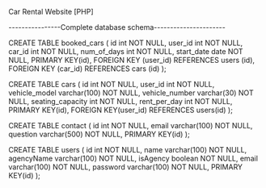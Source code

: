 Car Rental Website [PHP]

----------------Complete database schema----------------------

CREATE TABLE booked_cars (
  id int NOT NULL,
  user_id int NOT NULL,
  car_id int NOT NULL,
  num_of_days int NOT NULL,
  start_date date NOT NULL,
  PRIMARY KEY(id),
  FOREIGN KEY (user_id) REFERENCES users (id),
  FOREIGN KEY (car_id) REFERENCES cars (id)
);


CREATE TABLE cars (
  id int NOT NULL,
  user_id int NOT NULL,
  vehicle_model varchar(100) NOT NULL,
  vehicle_number varchar(30) NOT NULL,
  seating_capacity int NOT NULL,
  rent_per_day int NOT NULL,
  PRIMARY KEY(id),
  FOREIGN KEY(user_id) REFERENCES users(id)
);


CREATE TABLE contact (
  id int NOT NULL,
  email varchar(100) NOT NULL,
  question varchar(500) NOT NULL,
  PRIMARY KEY(id)
);


CREATE TABLE users (
  id int NOT NULL,
  name varchar(100) NOT NULL,
  agencyName varchar(100) NOT NULL,
  isAgency boolean NOT NULL,
  email varchar(100) NOT NULL,
  password varchar(100) NOT NULL,
  PRIMARY KEY(id)
);
